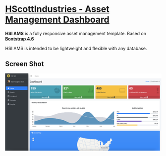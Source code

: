 # [HScottIndustries - Asset Management  Dashboard](https://hscottindustries.com)


**HSI AMS** is a fully responsive asset management template. Based on **[Bootstrap 4.6](https://getbootstrap.com/)**

HSI AMS is intended to be lightweight and flexible  with any database.

## Screen Shot

<img src="./dist/img/ScreenShot.png">

